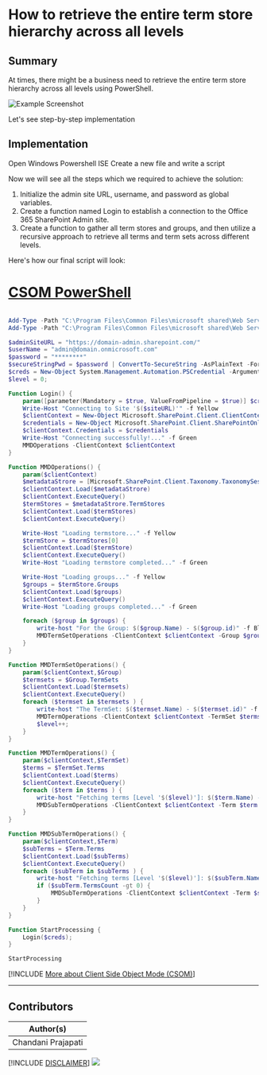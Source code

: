 

# How to retrieve the entire term store hierarchy across all levels

## Summary

At times, there might be a business need to retrieve the entire term store hierarchy across all levels using PowerShell.

![Example Screenshot](assets/preview.png)

Let's see step-by-step implementation

## Implementation

Open Windows Powershell ISE
Create a new file and write a script

Now we will see all the steps which we required to achieve the solution:

1. Initialize the admin site URL, username, and password as global variables.
2. Create a function named Login to establish a connection to the Office 365 SharePoint Admin site.
3. Create a function to gather all term stores and groups, and then utilize a recursive approach to retrieve all terms and term sets across different levels.

Here's how our final script will look:

# [CSOM PowerShell](#tab/csomps)

```powershell

Add-Type -Path "C:\Program Files\Common Files\microsoft shared\Web Server Extensions\16\ISAPI\Microsoft.SharePoint.Client.dll" 
Add-Type -Path "C:\Program Files\Common Files\microsoft shared\Web Server Extensions\16\ISAPI\Microsoft.SharePoint.Client.Taxonomy.dll"

$adminSiteURL = "https://domain-admin.sharepoint.com/"
$userName = "admin@domain.onmicrosoft.com"
$password = "********"
$secureStringPwd = $password | ConvertTo-SecureString -AsPlainText -Force 
$creds = New-Object System.Management.Automation.PSCredential -ArgumentList $userName, $secureStringPwd
$level = 0;

Function Login() {
    param([parameter(Mandatory = $true, ValueFromPipeline = $true)] $creds)  
    Write-Host "Connecting to Site '$($siteURL)'" -f Yellow   
    $clientContext = New-Object Microsoft.SharePoint.Client.ClientContext($adminSiteURL)
    $credentials = New-Object Microsoft.SharePoint.Client.SharePointOnlineCredentials($creds.username, $creds.password) 
    $clientContext.Credentials = $credentials
    Write-Host "Connecting successfully!..." -f Green 
    MMDOperations -ClientContext $clientContext
}

Function MMDOperations() {
    param($clientContext)
    $metadataStrore = [Microsoft.SharePoint.Client.Taxonomy.TaxonomySession]::GetTaxonomySession($clientContext)
    $clientContext.Load($metadataStrore)
    $clientContext.ExecuteQuery()
    $termStores = $metadataStrore.TermStores
    $clientContext.Load($termStores)
    $clientContext.ExecuteQuery()

    Write-Host "Loading termstore..." -f Yellow  
    $termStore = $termStores[0]
    $clientContext.Load($termStore)
    $clientContext.ExecuteQuery()
    Write-Host "Loading termstore completed..." -f Green  

    Write-Host "Loading groups..." -f Yellow  
    $groups = $termStore.Groups
    $clientContext.Load($groups)
    $clientContext.ExecuteQuery()
    Write-Host "Loading groups completed..." -f Green  

    foreach ($group in $groups) { 
        write-host "For the Group: $($group.Name) - $($group.id)" -f Blue 
        MMDTermSetOperations -ClientContext $clientContext -Group $group        
    }
}

Function MMDTermSetOperations() {
    param($clientContext,$Group)
    $termsets = $Group.TermSets
    $clientContext.Load($termsets)
    $clientContext.ExecuteQuery()
    foreach ($termset in $termsets ) {
        write-host "The TermSet: $($termset.Name) - $($termset.id)" -f Gray
        MMDTermOperations -ClientContext $clientContext -TermSet $termset    
        $level++;    
    }
}

Function MMDTermOperations() {
    param($clientContext,$TermSet)
    $terms = $TermSet.Terms
    $clientContext.Load($terms)
    $clientContext.ExecuteQuery()    
    foreach ($term in $terms ) {
        write-host "Fetching terms [Level '$($level)']: $($term.Name) - $($term.id)" -f Green
        MMDSubTermOperations -ClientContext $clientContext -Term $term        
    }        
}

Function MMDSubTermOperations() {
    param($clientContext,$Term)
    $subTerms = $Term.Terms
    $clientContext.Load($subTerms)
    $clientContext.ExecuteQuery()    
    foreach ($subTerm in $subTerms ) {
        write-host "Fetching terms [Level '$($level)']: $($subTerm.Name) - $($subTerm.id)" -f Green
        if ($subTerm.TermsCount -gt 0) {
            MMDSubTermOperations -ClientContext $clientContext -Term $subTerm            
        }
    }    
}

Function StartProcessing {
    Login($creds);              
}

StartProcessing

```
[!INCLUDE [More about Client Side Object Mode (CSOM)](../../docfx/includes/MORE-CSOM.md)]
***

## Contributors

| Author(s) |
|-----------|
| Chandani Prajapati |

[!INCLUDE [DISCLAIMER](../../docfx/includes/DISCLAIMER.md)]
<img src="https://m365-visitor-stats.azurewebsites.net/script-samples/scripts/spo-get-termstores-hierarchy-using-csom" aria-hidden="true" />
